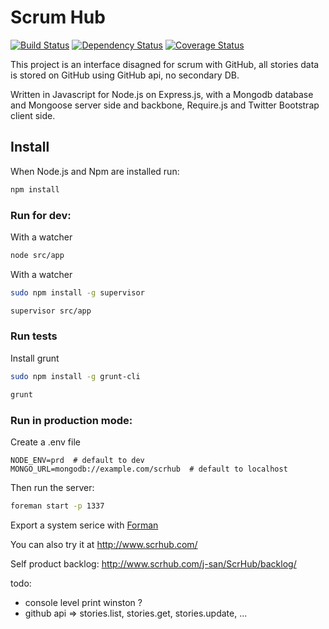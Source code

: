 
# Scrum Hub
[![Build Status](https://travis-ci.org/j-san/ScrHub.png?branch=master)](https://travis-ci.org/j-san/ScrHub)
[![Dependency Status](https://david-dm.org/j-san/ScrHub.png)](https://david-dm.org/j-san/ScrHub)
[![Coverage Status](https://coveralls.io/repos/j-san/ScrHub/badge.png?branch=master)](https://coveralls.io/r/j-san/ScrHub?branch=master)

This project is an interface disagned for scrum with GitHub, all stories data
is stored on GitHub using GitHub api, no secondary DB.

Written in Javascript for Node.js on Express.js, with a Mongodb database and Mongoose server side and backbone, Require.js and Twitter Bootstrap client side.

## Install

When Node.js and Npm are installed run:

```bash
npm install
```

### Run for dev:

With a watcher

```bash
node src/app
```

With a watcher

```bash
sudo npm install -g supervisor

supervisor src/app
```

### Run tests

Install grunt

```bash
sudo npm install -g grunt-cli

grunt
```

### Run in production mode:


Create a .env file

```
NODE_ENV=prd  # default to dev
MONGO_URL=mongodb://example.com/scrhub  # default to localhost
```

Then run the server:

```bash
foreman start -p 1337
```

Export a system serice with [Forman](http://ddollar.github.io/foreman/)


You can also try it at http://www.scrhub.com/

Self product backlog: http://www.scrhub.com/j-san/ScrHub/backlog/




todo:
- console level print winston ?
- github api => stories.list, stories.get, stories.update, ...